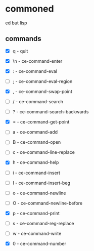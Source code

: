 # commoned
ed but lisp

## commands
- [x] q - quit
- [x] \n - ce-command-enter
- [x] : - ce-command-eval
- [ ] ; - ce-command-eval-region
- [x] , - ce-command-swap-point
- [ ] / - ce-command-search
- [ ] ? - ce-command-search-backwards
- [x] = - ce-command-get-point
- [ ] a - ce-command-add
- [ ] B - ce-command-open
- [ ] c - ce-command-line-replace
- [x] h - ce-command-help
- [ ] i - ce-command-insert
- [ ] I - ce-command-insert-beg
- [ ] o - ce-command-newline
- [ ] O - ce-command-newline-before
- [x] p - ce-command-print
- [ ] s - ce-command-reg-replace
- [ ] w - ce-command-write
- [x] 0 - ce-command-number

